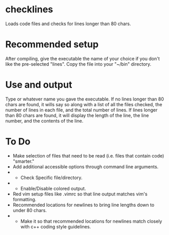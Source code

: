 # checklines
Loads code files and checks for lines longer than 80 chars.

# Recommended setup
After compiling, give the executable the name of your choice if you don't like the pre-selected "lines".
Copy the file into your "~/bin" directory.

# Use and output
Type <lines> or whatever name you gave the executable.
If no lines longer than 80 chars are found, it wills say so along with a list of all the files checked, the number of lines in each file, and the total number of lines.
If lines longer than 80 chars are found, it will display the length of the line, the line number, and the contents of the line.


# To Do
- Make selection of files that need to be read (i.e. files that contain code) "smarter."
- Add additional accessible options through command line arguments.
- - Check Specific file/directory.
- - Enable/Disable colored output.
- Red vim setup files like .vimrc so that line output matches vim's formatting.
- Recommended locations for newlines to bring line lengths down to under 80 chars.
- - Make it so that recommended locations for newlines match closely with c++ coding style guidelines.
